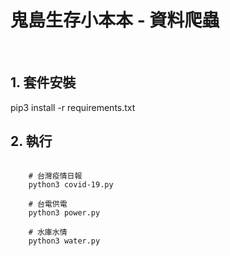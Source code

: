 <!--
 * @Author: Sean
 * @Date: 2021-05-25 16:51:42
 * @LastEditTime: 2021-05-25 17:09:59
-->

<p align="center"><h1>鬼島生存小本本 - 資料爬蟲</h1></p>
<br/>

## 1. 套件安裝

pip3 install -r requirements.txt

## 2. 執行

<code>
    # 台灣疫情日報
    python3 covid-19.py
</code>

<code>
    # 台電供電
    python3 power.py
</code>

<code>
    # 水庫水情
    python3 water.py
</code>

